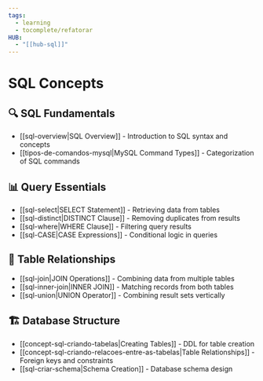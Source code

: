 ```yaml
---
tags:
  - learning
  - tocomplete/refatorar
HUB:
  - "[[hub-sql]]"
---
```

# SQL Concepts 

## 🔍 SQL Fundamentals
- [[sql-overview|SQL Overview]] - Introduction to SQL syntax and concepts
- [[tipos-de-comandos-mysql|MySQL Command Types]] - Categorization of SQL commands

## 📊 Query Essentials
- [[sql-select|SELECT Statement]] - Retrieving data from tables
- [[sql-distinct|DISTINCT Clause]] - Removing duplicates from results
- [[sql-where|WHERE Clause]] - Filtering query results
- [[sql-CASE|CASE Expressions]] - Conditional logic in queries

## 🔗 Table Relationships
- [[sql-join|JOIN Operations]] - Combining data from multiple tables
- [[sql-inner-join|INNER JOIN]] - Matching records from both tables
- [[sql-union|UNION Operator]] - Combining result sets vertically

## 🏗️ Database Structure
- [[concept-sql-criando-tabelas|Creating Tables]] - DDL for table creation
- [[concept-sql-criando-relacoes-entre-as-tabelas|Table Relationships]] - Foreign keys and constraints
- [[sql-criar-schema|Schema Creation]] - Database schema design


